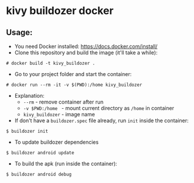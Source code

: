 # kivy buildozer docker
## Usage:
* You need Docker installed: https://docs.docker.com/install/
* Clone this repository and build the image (it'll take a while):
```
# docker build -t kivy_buildozer .
```
* Go to your project folder and start the container:
```
# docker run --rm -it -v $(PWD):/home kivy_buildozer
```
* Explanation:
  - `--rm` - remove container after run
  - `-v $PWD:/home ` - mount current directory as `/home` in container
  - `kivy_buildozer` - image name
* If don't have a `buildozer.spec` file already, run `init` inside the container:
```
$ buildozer init
```
- To update buildozer dependencies
```
$ buildozer android update
```
- To build the apk (run inside the container):
```
$ buildozer android debug
```
